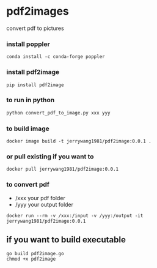 # pdf2images
convert pdf to pictures

### install poppler
```
conda install -c conda-forge poppler
```

### install pdf2image
```
pip install pdf2image
```

### to run in python
```python
python convert_pdf_to_image.py xxx yyy
```

### to build image
```
docker image build -t jerrywang1981/pdf2image:0.0.1 .
```

### or pull existing if you want to
```
docker pull jerrywang1981/pdf2image:0.0.1
```

### to convert pdf
* /xxx your pdf folder
* /yyy your output folder


```
docker run --rm -v /xxx:/input -v /yyy:/output -it jerrywang1981/pdf2image:0.0.1
```

## if you want to build executable
```
go build pdf2image.go
chmod +x pdf2image
```

